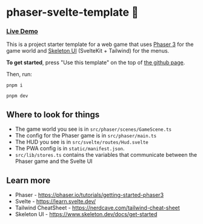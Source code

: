 # phaser-svelte-template 🚀

### [Live Demo](https://template.seltzerfish.com)

This is a project starter template for a web game that uses [Phaser 3](https://phaser.io/) for the game world and [Skeleton UI](https://skeleton.dev/) (SvelteKit + Tailwind) for the menus.

**To get started**, press "Use this template" on the top of [the github page](https://github.com/seltzerfish/phaser-svelte-template).

Then, run:

```
pnpm i
```

```
pnpm dev
```

## Where to look for things

- The game world you see is in `src/phaser/scenes/GameScene.ts`
- The config for the Phaser game is in `src/phaser/main.ts`
- The HUD you see is in `src/svelte/routes/Hud.svelte`
- The PWA config is in `static/manifest.json`.
- `src/lib/stores.ts` contains the variables that communicate between the Phaser game and the Svelte UI

## Learn more

- Phaser - https://phaser.io/tutorials/getting-started-phaser3
- Svelte - https://learn.svelte.dev/
- Tailwind CheatSheet - https://nerdcave.com/tailwind-cheat-sheet
- Skeleton UI - https://www.skeleton.dev/docs/get-started
